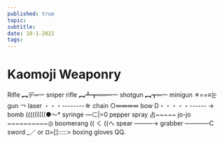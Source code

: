 ```yaml
---
published: true
topic: 
subtitle: 
date: 10-1-2022
tags: 
---
```


# Kaomoji Weaponry
Rifle ︻デ═一
sniper rifle ︻┻┳══━一
shotgun ︻┳═一
minigun ✴️==≡눈
gun ￢
laser ・・・--------☆
chain ○∞∞∞∞
bow D・・・・・------ →
bomb (((((((((●～*
syringe ―⊂|=0
pepper spray 占~~~~~
jo-jo ~~~~~~~~~~◎
boomerang (( く ((へ
spear ―――→
grabber ――――C
sword _／ or ¤=[]:::::>
boxing gloves QQ.

#